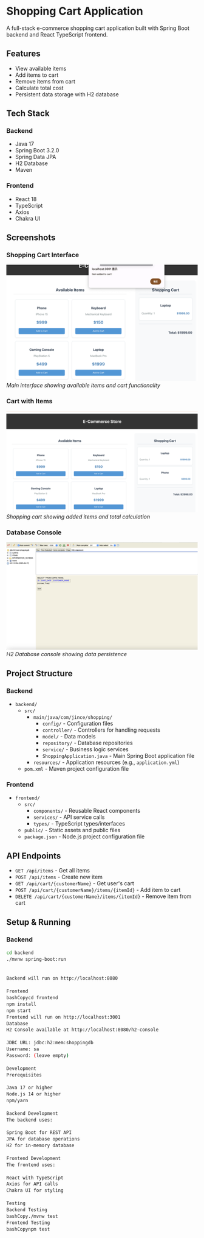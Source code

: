# Shopping Cart Application

A full-stack e-commerce shopping cart application built with Spring Boot backend and React TypeScript frontend.

## Features

- View available items
- Add items to cart
- Remove items from cart
- Calculate total cost
- Persistent data storage with H2 database

## Tech Stack

### Backend
- Java 17
- Spring Boot 3.2.0
- Spring Data JPA
- H2 Database
- Maven

### Frontend
- React 18
- TypeScript
- Axios
- Chakra UI

## Screenshots

### Shopping Cart Interface
![Shopping Cart Interface](screenshots/shopping-cart1.png)
*Main interface showing available items and cart functionality*

### Cart with Items
![Cart with Items](screenshots/shopping-cart2.png)
*Shopping cart showing added items and total calculation*

### Database Console
![Database View](screenshots/database.png)
*H2 Database console showing data persistence*

## Project Structure

### Backend

- `backend/`
  - `src/`
    - `main/java/com/jince/shopping/`
      - `config/` - Configuration files
      - `controller/` - Controllers for handling requests
      - `model/` - Data models
      - `repository/` - Database repositories
      - `service/` - Business logic services
      - `ShoppingApplication.java` - Main Spring Boot application file
    - `resources/` - Application resources (e.g., `application.yml`)
  - `pom.xml` - Maven project configuration file

### Frontend

- `frontend/`
  - `src/`
    - `components/` - Reusable React components
    - `services/` - API service calls
    - `types/` - TypeScript types/interfaces
  - `public/` - Static assets and public files
  - `package.json` - Node.js project configuration file




## API Endpoints

- `GET /api/items` - Get all items
- `POST /api/items` - Create new item
- `GET /api/cart/{customerName}` - Get user's cart
- `POST /api/cart/{customerName}/items/{itemId}` - Add item to cart
- `DELETE /api/cart/{customerName}/items/{itemId}` - Remove item from cart

## Setup & Running

### Backend
```bash
cd backend
./mvnw spring-boot:run


Backend will run on http://localhost:8080

Frontend
bashCopycd frontend
npm install
npm start
Frontend will run on http://localhost:3001
Database
H2 Console available at http://localhost:8080/h2-console

JDBC URL: jdbc:h2:mem:shoppingdb
Username: sa
Password: (leave empty)

Development
Prerequisites

Java 17 or higher
Node.js 14 or higher
npm/yarn

Backend Development
The backend uses:

Spring Boot for REST API
JPA for database operations
H2 for in-memory database

Frontend Development
The frontend uses:

React with TypeScript
Axios for API calls
Chakra UI for styling

Testing
Backend Testing
bashCopy./mvnw test
Frontend Testing
bashCopynpm test


